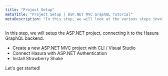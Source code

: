 ```yaml
---
title: "Project Setup"
metaTitle: "Project Setup | ASP.NET MVC GraphQL Tutorial"
metaDescription: "In this step, we will look at the various steps involved in setting up the ASP.NET Project"
---
```


In this step, we will setup the ASP.NET project, connecting it to the Hasura GraphQL backend.

- Create a new ASP.NET MVC project with CLI / Visual Studio
- Connect Hasura with ASP.NET Authentication
- Install Strawberry Shake

Let's get started!

